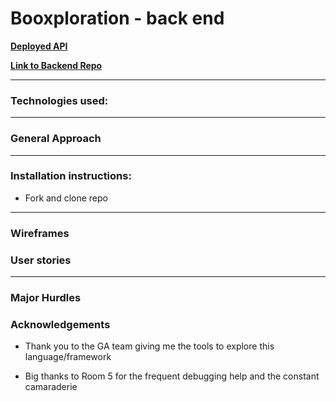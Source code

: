 # Booxploration - back end

[**Deployed API**](https://booxploration.herokuapp.com/)

[**Link to Backend Repo**](https://github.com/lind1125/Project_4_backend)


---

### Technologies used:


---

### General Approach



---

### Installation instructions:

* Fork and clone repo


---

###  Wireframes



### User stories


---
### Major Hurdles



### Acknowledgements

* Thank you to the GA team giving me the tools to explore this language/framework

* Big thanks to Room 5 for the frequent debugging help and the constant camaraderie
